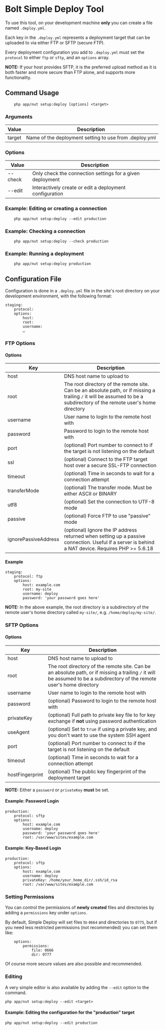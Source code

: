 Bolt Simple Deploy Tool
=======================

To use this tool, on your development machine **only** you can create a file
named `.deploy.yml`.

Each key in the `.deploy.yml` represents a deployment target that can be
uploaded to via either FTP or SFTP (secure FTP).

Every deployment configuration you add to `.deploy.yml` must set the `protocol`
to either `ftp` or `sftp`, and an `options` array.

**NOTE:** If your host provides SFTP, it is the preferred upload method as it
is both faster and more secure than FTP alone, and supports more functionality.


Command Usage
-------------

```
    php app/nut setup:deploy [options] <target>
```


### Arguments

| Value  | Description |
| ------ | ----------- |
| target | Name of the deployment setting to use from .deploy.yml


### Options

| Value   | Description |
| ------  | ----------- |
| --check | Only check the connection settings for a given deployment
| --edit  | Interactively create or edit a deployment configuration


### Example: Editing or creating a connection

```
    php app/nut setup:deploy --edit production
```


### Example: Checking a connection

```
    php app/nut setup:deploy --check production
```


### Example: Running a deployment

```
    php app/nut setup:deploy production
```


Configuration File
------------------

Configuration is done in a `.deploy.yml` file in the site's root directory on
your development environment, with the following format:

```
staging:
    protocol:
    options:
        host:
        root:
        username:
        …
```


### FTP Options

#### Options

| Key          | Description |
| ------------ | ----------- |
| host         | DNS host name to upload to
| root         | The root directory of the remote site. Can be an absolute path, or if missing a trailing `/` it will be assumed to be a subdirectory of the remote user's home directory
| username     | User name to login to the remote host with
| password     | Password to login to the remote host with
| port         | (optional) Port number to connect to if the target is not listening on the default
| ssl          | (optional) Connect to the FTP target host over a secure SSL-FTP connection
| timeout      | (optional) Time in seconds to wait for a connection attempt
| transferMode | (optional) The transfer mode. Must be either ASCII or BINARY
| utf8         | (optional) Set the connection to UTF-8 mode
| passive      | (optional) Force FTP to use "passive" mode
| ignorePassiveAddress | (optional) Ignore the IP address returned when setting up a passive connection. Useful if a server is behind a NAT device. Requires PHP >= 5.6.18


#### Example

```
staging:
    protocol: ftp
    options:
        host: example.com
        root: my-site
        username: deploy
        password: 'your password goes here'
```

**NOTE:** In the above example, the root directory is a subdirectory of the
remote user's home directory called `my-site/`, e.g. `/home/deploy/my-site/`.


### SFTP Options

#### Options

| Key             | Description |
| --------------- | ----------- |
| host            | DNS host name to upload to
| root            | The root directory of the remote site. Can be an absolute path, or if missing a trailing `/` it will be assumed to be a subdirectory of the remote user's home directory
| username        | User name to login to the remote host with
| password        | (optional) Password to login to the remote host with
| privateKey      | (optional) Full path to private key file to for key exchange if **not** using password authentication
| useAgent        | (optional) Set to `true` if using a private key, and you don't want to use the system SSH agent
| port            | (optional) Port number to connect to if the target is not listening on the default
| timeout         | (optional) Time in seconds to wait for a connection attempt
| hostFingerprint | (optional) The public key fingerprint of the deployment target

**NOTE:** Either a `password` or `privateKey` **must** be set.


#### Example: Password Login

```
production:
    protocol: sftp
    options:
        host: example.com
        username: deploy
        password: 'your password goes here'
        root: /var/www/sites/example.com
```


#### Example: Key-Based Login

```
production:
    protocol: sftp
    options:
        host: example.com
        username: deploy
        privateKey: /home/your_home_dir/.ssh/id_rsa
        root: /var/www/sites/example.com
```


### Setting Permissions

You can control the permissions of **newly created** files and directories by
adding a `permissions` key under `options`.

By default, Simple Deploy will set files to `0664` and directories to `0775`,
but if you need less restricted permissions (not recommended) you can set
them like:

```
    options:
        permissions:
            file: 0666
            dir: 0777
```

Of course more secure values are also possible and recommended.


### Editing

A very simple editor is also available by adding the `--edit` option to the
command.

```
php app/nut setup:deploy --edit <target>
```


#### Example: Editing the configuration for the "production" target

```
php app/nut setup:deploy --edit production
```
